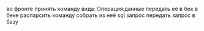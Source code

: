 
во фронте принять команду вида:
Операция:данные
передать её в бек
в беке распарсить команду
собрать из неё sql запрос
передать запрос в базу
